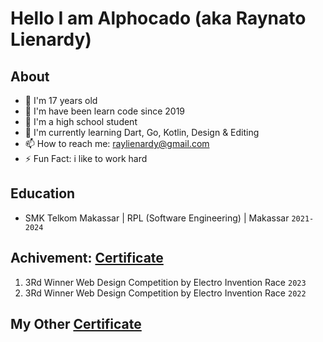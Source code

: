 # Hello I am Alphocado (aka Raynato Lienardy)

## About
- :man: I'm 17 years old
- 👦 I'm have been learn code since 2019
- 🔭 I'm a high school student
- 🌱 I'm currently learning Dart, Go, Kotlin, Design & Editing
- 📫 How to reach me: raylienardy@gmail.com
- ⚡ Fun Fact: i like to work hard

## Education
- SMK Telkom Makassar | RPL (Software Engineering) | Makassar `2021-2024`

## Achivement: [Certificate](https://drive.google.com/drive/folders/1mKRMD7X9Buwe-P2lA8tQfR8gzNivmNMw?usp=sharing)
1. 3Rd Winner Web Design Competition by Electro Invention Race `2023`
2. 3Rd Winner Web Design Competition by Electro Invention Race `2022`

## My Other [Certificate](https://drive.google.com/drive/folders/1-CHT0ajBjIPwFFsHSRwNaVPHGJFnUeY1?usp=sharing)
